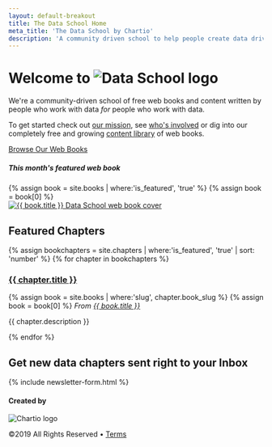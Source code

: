 ```yaml
---
layout: default-breakout
title: The Data School Home
meta_title: 'The Data School by Chartio'
description: 'A community driven school to help people create data driven organizations.'
---
```

<div class="home-hero">
  <div class="container centered">
    <div class="row">
      <div class="col-sm-12 col-md-6 mt-4">
        <h1 class="mega-title">Welcome to <img class="logo" src="/assets/images/chartio-data-school-logo.svg" alt="Data School logo"> </h1>
        <p>We're a community-driven school of free web books and content written by people who work with data <em>for</em> people who work with data.</p>
        <p>To get started check out <a href="/mission/">our mission</a>, see <a href="/people/" class="link-6">who's involved</a> or dig into our completely free and growing <a href="/books">content library</a> of web books.</p>
        <a href="/books/" class="btn btn-primary mt-3">Browse Our Web Books <i class="fas fa-arrow-right"></i></a>
      </div>
      <div class="col-sm-12 col-md-5 offset-md-1">
        <div class="book-cover">
          <h5 class="mt-3">This month's featured web book</h5>
          {% assign book = site.books | where:'is_featured', 'true' %}
          {% assign book = book[0] %}
          <div class="smallbook">
            <a href="{{ book.url }}" class="hover-link">
              <img class="hover-img" src="{{ book.cover_image }}" alt="{{ book.title }} Data School web book cover" title="Read the {{ book.title }} web book">
            </a>
          </div>
        </div>
      </div>
    </div>
  </div>
</div>
<div class="container">
  <div class="row">
    <div class="col-sm">
      <h2>Featured Chapters</h2>
    </div>
  </div>

  {% assign bookchapters = site.chapters | where:'is_featured', 'true' | sort: 'number' %} <!-- maybe should be sorted by date updated? -->
  {% for chapter in bookchapters %}
    <div class="row mb-4">
      <div class="col-sm-8 chapter-info">
        <a href="{{ chapter.url }}"><h3>{{ chapter.title }} <i class="fas fa-arrow-right"></i></h3></a>
        {% assign book = site.books | where:'slug', chapter.book_slug %}
        {% assign book = book[0] %}
        <em>From <a href="{{ book.url }}">{{ book.title }}</a></em>
        <p>{{ chapter.description }}</p>
      </div>
      <div class="col-sm-4">
        <a href="{{ chapter.url }}" class="chapter-thumbnail-img" style="background-image: url('{{chapter.image}}');"></a>
      </div>
    </div>
  {% endfor %}
  <div class="row">
    <div class="col-sm centered">
      <h2>Get new data chapters sent right to your Inbox</h2>
      {% include newsletter-form.html %}
    </div>
  </div>
</div>
<div class="footer">
  <div class="container">
    <div class="row">
      <div class="col centered">
        <div class="footer-links">
          <h4>Created by</h4>
          <img src="/assets/images/chartio-logo-black-tbg.svg" alt="Chartio logo" class="height-3">
          <p class="small-font">©2019 All Rights Reserved • <a href="https://chartio.com/about/legal/">Terms</a></p>
        </div>
      </div>
    </div>
  </div>
</div>
